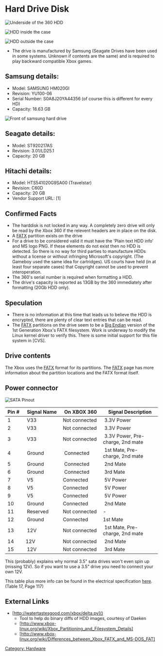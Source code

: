 # Hard Drive Disk

![Underside of the 360 HDD](images/Hdd_unscrew.jpg "The Xbox 360 harddisk with case, Downside")

![HDD inside the case](images/Hd_open4.jpg "The hard drive inside its case")

![HDD outside the case](images/Hd_outL.jpg "The hard drive outside of its metal casing")

- The drive is manufactured by Samsung (Seagate Drives have been used
  in some systems. Unknown if contents are the same) and is required
  to play backward compatible Xbox games.

## Samsung details:

- Model: SAMSUNG HM020GI
- Revision: YU100-06
- Serial Number: S0A8J20YA44356 (of course this is different for every
  HD)
- Capacity: 18.63 GB

![Front of samsung hard drive](images/Samsung_HDD_Front.jpg "Samsung hard drive")

## Seagate details:

- Model: ST920217AS
- Revision: 3.01/LD25.1
- Capacity: 20 GB

## Hitachi details:

- Model: HTS541020G9SA00 (Travelstar)
- Revision: C60D
- Capacity: 20 GB
- Vendor Support URL: \[1\]

## Confirmed Facts

- The harddisk is not locked in any way. A completely zero drive will
  only be read by the Xbox 360 if the relevent headers are in place on
  the disk.
- A [FATX](../../System-Software/Systems/FATX.md) partition exists on the drive
- For a drive to be considered valid it must have the 'Plain text HDD
  info' and MS logo PNG. If these elements do not exist then no HDD is
  detected. So there is no way for third parties to manufacture HDDs
  without a license or without infringing Microsoft's copyright. (The
  Gameboy used the same idea for cartridges). US courts have held (in
  at least four separate cases) that Copyright cannot be used to
  prevent interoperation.
- The 360's serial number is required when formatting a HDD.
- The drive's capacity is reported as 13GB by the 360 immediately
  after formatting (20Gb HDD only).

## Speculation

- There is no information at this time that leads us to believe the
  HDD is encrypted, there are plenty of clear text entries that can be
  read.
- The [FATX](../../System-Software/Systems/FATX.md) partitions on the drive seem to be a
  [Big Endian](http://en.wikipedia.org/wiki/Big_Endian) version of the
  1st Generation Xbox's FATX filesystem. Work is underway to modify
  the Linux kernel driver to verify this. There is some initial
  support for this file system in \[CVS\].

## Drive contents

The Xbox uses the [FATX](../../System-Software/Systems/FATX.md) format for its partitions. The
[FATX](../../System-Software/Systems/FATX.md) page has more information about the partition
locations and the FATX format itself.

## Power connector

![SATA Pinout](images/Satapinout3.jpg "SATA Pinout")

| Pin # | Signal Name | On XBOX 360 | Signal Description                |
| ----- | ----------- | ----------- | --------------------------------- |
| 1     | V33         | Not connected | 3.3V Power                      |
| 2     | V33         | Not connected | 3.3V Power                      |
| 3     | V33         | Not connected | 3.3V Power, Pre-charge, 2nd mate|
| 4     | Ground      | Connected     | 1st Mate, Pre-charge, 2nd mate  |
| 5     | Ground      | Connected     | 2nd Mate                        |
| 6     | Ground      | Connected     | 3rd Mate                        |
| 7     | V5          | Connected     | 5V Power                        |
| 8     | V5          | Connected     | 5V Power                        |
| 9     | V5          | Connected     | 5V Power                        |
| 10    | Ground      | Connected     | 2nd Mate                        |
| 11    | Reserved    | Not connected | -                               |
| 12    | Ground      | Connected     | 1st Mate                        |
| 13    | 12V         | Not connected | 1st Mate, Pre-charge, 2nd mate  |
| 14    | 12V         | Not connected | 2nd Mate                        |
| 15    | 12V         | Not connected | 3rd Mate                        |

This (probably) explains why normal 3.5" sata drives won't even spin up
(missing 12V). So if you want to use a 3.5" drive you need to connect
your own 12V.

This table plus more info can be found in the electrical specification [here](https://web.archive.org/web/20060509104841/http://www.sata-io.org/docs/PHYii%20Spec%20Rev%201_0%20052604.pdf).
(Table 17, Page 117)

## External Links

- [http://watertastesgood.com/xbox/delta.py]()
  - Tool to help do binary diffs of HDD images, courtesy of Daeken
  - [http://www.xbox-linux.org/wiki/Xbox_Partitioning_and_Filesystem_Details]
  - [http://www.xbox-linux.org/wiki/Differences_between_Xbox_FATX_and_MS-DOS_FAT]

[Category: Hardware](../index.md)
